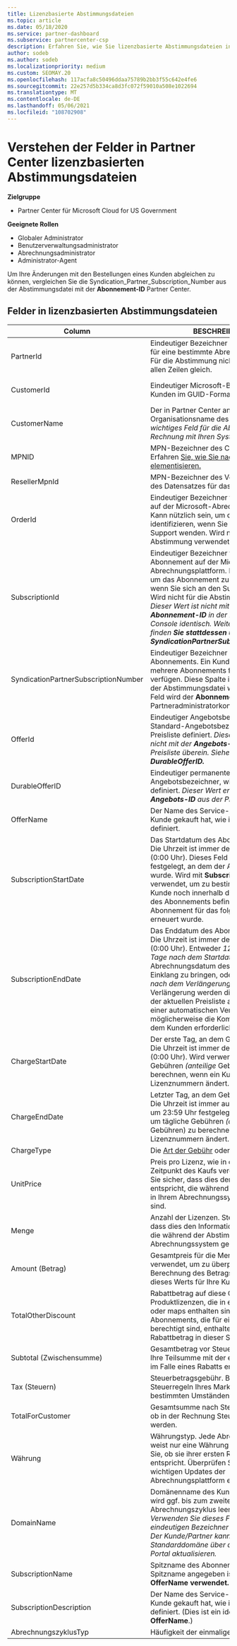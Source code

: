 ```yaml
---
title: Lizenzbasierte Abstimmungsdateien
ms.topic: article
ms.date: 05/18/2020
ms.service: partner-dashboard
ms.subservice: partnercenter-csp
description: Erfahren Sie, wie Sie lizenzbasierte Abstimmungsdateien in Partner Center. In diesem Artikel wird die Bedeutung jedes Felds in Ihrer lizenzbasierten Recon-Datei erläutert.
author: sodeb
ms.author: sodeb
ms.localizationpriority: medium
ms.custom: SEOMAY.20
ms.openlocfilehash: 117acfa8c50496ddaa75789b2bb3f55c642e4fe6
ms.sourcegitcommit: 22e257d5b334ca8d3fc072f59010a508e1022694
ms.translationtype: MT
ms.contentlocale: de-DE
ms.lasthandoff: 05/06/2021
ms.locfileid: "108702908"
---
```

# <a name="understand-the-fields-in-partner-center-license-based-reconciliation-files"></a>Verstehen der Felder in Partner Center lizenzbasierten Abstimmungsdateien

**Zielgruppe**

- Partner Center für Microsoft Cloud for US Government

**Geeignete Rollen**

- Globaler Administrator
- Benutzerverwaltungsadministrator
- Abrechnungsadministrator
- Administrator-Agent

Um Ihre Änderungen mit den Bestellungen  eines Kunden abgleichen zu können, vergleichen Sie die Syndication_Partner_Subscription_Number aus der Abstimmungsdatei mit der **Abonnement-ID** Partner Center.

## <a name="fields-in-license-based-reconciliation-files"></a>Felder in lizenzbasierten Abstimmungsdateien

| Column | BESCHREIBUNG | Beispielwert |
| ------ | ----------- | ------------ |
| PartnerId | Eindeutiger Bezeichner im GUID-Format für eine bestimmte Abrechnungsentität. Für die Abstimmung nicht erforderlich. In allen Zeilen gleich. | *8ddd03642-test-test-test-46b58d356b4e* |
| CustomerId | Eindeutiger Microsoft-Bezeichner für den Kunden im GUID-Format. | *12ABCD34-001A-BCD2-987C-3210ABCD5678* |
| CustomerName | Der in Partner Center angegebene Organisationsname des Kunden. *Sehr wichtiges Feld für die Abstimmung der Rechnung mit Ihren Systeminformationen.* | *Testkunde A* |
| MPNID | MPN-Bezeichner des CSP-Partners. Erfahren [Sie, wie Sie nach Partner auf elementisieren.](use-the-reconciliation-files.md#itemize-reconciliation-files-by-partner) | *4390934* |
| ResellerMpnId | MPN-Bezeichner des Vertriebspartners des Datensatzes für das Abonnement.  |
| OrderId | Eindeutiger Bezeichner für einen Auftrag auf der Microsoft-Abrechnungsplattform. Kann nützlich sein, um die Bestellung zu identifizieren, wenn Sie sich an den Support wenden. Wird nicht für die Abstimmung verwendet. | *566890604832738111* |
| SubscriptionId | Eindeutiger Bezeichner für ein Abonnement auf der Microsoft-Abrechnungsplattform. Kann nützlich sein, um das Abonnement zu identifizieren, wenn Sie sich an den Support wenden. Wird nicht für die Abstimmung verwendet. *Dieser Wert ist nicht mit der **Abonnement-ID** in der Partner Admin Console identisch. Weitere Informationen finden **Sie stattdessen unter SyndicationPartnerSubscriptionNumber.*** | *usCBMgAAAAAAAAIA* |
| SyndicationPartnerSubscriptionNumber | Eindeutiger Bezeichner des Abonnements. Ein Kunde kann über mehrere Abonnements für denselben Plan verfügen. Diese Spalte ist für die Analyse der Abstimmungsdatei wichtig. Dieses Feld wird der **Abonnement-ID** in der Partneradministratorkonsole zugeordnet. | *fb977ab5-test-test-test-24c8d9591708* |
| OfferId | Eindeutiger Angebotsbezeichner. Standard-Angebotsbezeichner, wie in der Preisliste definiert. *Dieser Wert stimmt nicht mit der **Angebots-ID** aus der Preisliste überein. Siehe stattdessen **DurableOfferID.*** | *FE616D64-E9A8-40EF-843F-152E9BBEF3D1* |
| DurableOfferID | Eindeutiger permanenter Angebotsbezeichner, wie in der Preisliste definiert. *Dieser Wert entspricht der **Angebots-ID** aus der Preisliste.* | *1017D7F3-6D7F-4BFA-BDD8-79BC8F104E0C* |
| OfferName | Der Name des Service-Angebots, das der Kunde gekauft hat, wie in der Preisliste definiert. | *Microsoft Office 365 (Plan E3)* |
| SubscriptionStartDate | Das Startdatum des Abonnements in UTC. Die Uhrzeit ist immer der Tagesanfang (0:00 Uhr). Dieses Feld wird auf den Tag festgelegt, an dem der Auftrag übermittelt wurde. Wird mit **SubscriptionEndDate** verwendet, um zu bestimmen, ob sich der Kunde noch innerhalb des ersten Jahres des Abonnements befindet oder ob das Abonnement für das folgende Jahr erneuert wurde. | *2/1/2019 0:00* |
| SubscriptionEndDate | Das Enddatum des Abonnements in UTC. Die Uhrzeit ist immer der Tagesanfang (0:00 Uhr). Entweder *12 Monate plus **x** Tage nach dem Startdatum,* um mit dem Abrechnungsdatum des Partners in Einklang zu bringen, oder *12 Monate nach dem Verlängerungsdatum.* Bei Verlängerung werden die Preise gemäß der aktuellen Preisliste aktualisiert. Vor einer automatischen Verlängerung ist möglicherweise die Kommunikation mit dem Kunden erforderlich. | *2/1/2019 0:00* |
| ChargeStartDate | Der erste Tag, an dem Gebühren anfallen. Die Uhrzeit ist immer der Tagesanfang (0:00 Uhr). Wird verwendet, um tägliche Gebühren *(anteilige* Gebühren) zu berechnen, wenn ein Kunde Lizenznummern ändert. | *2/1/2019 0:00* |
| ChargeEndDate | Letzter Tag, an dem Gebühren anfallen. Die Uhrzeit ist immer auf das Tagesende um 23:59 Uhr festgelegt. Wird verwendet, um tägliche Gebühren *(anteilige* Gebühren) zu berechnen, wenn ein Kunde Lizenznummern ändert. | *2/28/2019 23:59* |
| ChargeType | Die [Art der Gebühr](recon-file-charge-types.md) oder Anpassung. | Siehe [Gebührentypen.](recon-file-charge-types.md) |
| UnitPrice | Preis pro Lizenz, wie in der Preisliste zum Zeitpunkt des Kaufs veröffentlicht. Stellen Sie sicher, dass dies den Informationen entspricht, die während der Abstimmung in Ihrem Abrechnungssystem gespeichert sind. | *6.82* |
| Menge | Anzahl der Lizenzen. Stellen Sie sicher, dass dies den Informationen entspricht, die während der Abstimmung in Ihrem Abrechnungssystem gespeichert sind. | *2* |
| Amount (Betrag) | Gesamtpreis für die Menge Wird verwendet, um zu überprüfen, ob die Berechnung des Betrags der Berechnung dieses Werts für Ihre Kunden entspricht. | *13.32* |
| TotalOtherDiscount | Rabattbetrag auf diese Gebühren. Produktlizenzen, die in einer Kompetenz oder maps enthalten sind, oder neue Abonnements, die für einen Incentive berechtigt sind, enthalten ebenfalls einen Rabattbetrag in dieser Spalte. | *2.32* |
| Subtotal (Zwischensumme) | Gesamtbetrag vor Steuern Überprüft, ob Ihre Teilsumme mit der erwarteten Summe im Falle eines Rabatts entspricht. | *11* |
| Tax (Steuern) | Steuerbetragsgebühr. Basierend auf den Steuerregeln Ihres Markts und bestimmten Umständen. | *0* |
| TotalForCustomer | Gesamtsumme nach Steuern. Überprüft, ob in der Rechnung Steuern berechnet werden. | *11* |
| Währung | Währungstyp. Jede Abrechnungsentität weist nur eine Währung auf. Überprüfen Sie, ob sie ihrer ersten Rechnung entspricht. Überprüfen Sie es nach allen wichtigen Updates der Abrechnungsplattform erneut. | *EUR* |
| DomainName | Domänenname des Kunden. Dieses Feld wird ggf. bis zum zweiten Abrechnungszyklus leer angezeigt. *Verwenden Sie dieses Feld nicht als eindeutigen Bezeichner für den Kunden. Der Kunde/Partner kann die Vanity- oder Standarddomäne über das Office 365-Portal aktualisieren.* | *example.onmicrosoft.com* |
| SubscriptionName | Spitzname des Abonnements. Wenn kein Spitzname angegeben ist, Partner Center **OfferName verwendet.** | *PROJECT ONLINE* |
| SubscriptionDescription | Der Name des Service-Angebots, das der Kunde gekauft hat, wie in der Preisliste definiert. (Dies ist ein identisches Feld **mit OfferName**.) | *PROJECT ONLINE PREMIUM WITHOUT PROJECT CLIENT* |
| AbrechnungszyklusTyp | Häufigkeit der einmaligen Abrechnung.| *Monatlich* |
